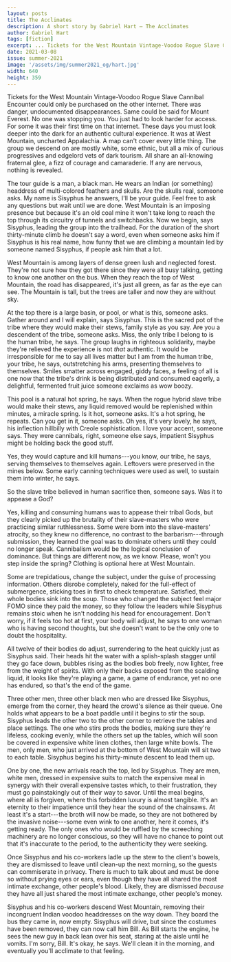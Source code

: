 ```yaml
---
layout: posts
title: The Acclimates
description: A short story by Gabriel Hart – The Acclimates
author: Gabriel Hart
tags: [fiction]
excerpt: ... Tickets for the West Mountain Vintage-Voodoo Rogue Slave Cannibal Encounter ...
date: 2021-03-08
issue: summer-2021
image: '/assets/img/summer2021_og/hart.jpg'
width: 640
height: 359
---
```


Tickets for the West Mountain Vintage-Voodoo Rogue Slave Cannibal
Encounter could only be purchased on the other internet. There was
danger, undocumented disappearances. Same could be said for Mount
Everest. No one was stopping you. You just had to look harder for
access. For some it was their first time on that internet. These days
you must look deeper into the dark for an authentic cultural experience.
It was at West Mountain, uncharted Appalachia. A map can't cover every
little thing. The group we descend on are mostly white, some ethnic, but
all a mix of curious progressives and edgelord vets of dark tourism. All
share an all-knowing fraternal glee, a fizz of courage and camaraderie.
If any are nervous, nothing is revealed.

The tour guide is a man, a black man. He wears an Indian (or something)
headdress of multi-colored feathers and skulls. Are the skulls real,
someone asks. My name is Sisyphus he answers, I'll be your guide. Feel
free to ask any questions but wait until we are done. West Mountain is
an imposing presence but because it's an old coal mine it won't take
long to reach the top through its circuitry of tunnels and switchbacks.
Now we begin, says Sisyphus, leading the group into the trailhead. For
the duration of the short thirty-minute climb he doesn't say a word,
even when someone asks him if Sisyphus is his real name, how funny that
we are climbing a mountain led by someone named Sisyphus, if people ask
him that a lot.

West Mountain is among layers of dense green lush and neglected forest.
They're not sure how they got there since they were all busy talking,
getting to know one another on the bus. When they reach the top of West
Mountain, the road has disappeared, it's just all green, as far as the
eye can see. The Mountain is tall, but the trees are taller and now they
are without sky.

At the top there is a large basin, or pool, or what is this, someone
asks. Gather around and I will explain, says Sisyphus. This is the
sacred pot of the tribe where they would make their stews, family style
as you say. Are you a descendent of the tribe, someone asks. Miss, the
only tribe I belong to is the human tribe, he says. The group laughs in
righteous solidarity, maybe they're relieved the experience is not
*that* authentic. It would be irresponsible for me to say all lives
matter but I am from the human tribe, your tribe, he says, outstretching
his arms, presenting themselves to themselves. Smiles smatter across
engaged, giddy faces, a feeling of all is one now that the tribe's drink
is being distributed and consumed eagerly, a delightful, fermented fruit
juice someone exclaims as wow boozy.

This pool is a natural hot spring, he says. When the rogue hybrid slave
tribe would make their stews, any liquid removed would be replenished
within minutes, a miracle spring. Is it hot, someone asks. It's a hot
spring, he repeats. Can you get in it, someone asks. Oh yes, it's very
lovely, he says, his inflection hillbilly with Creole sophistication. I
love your accent, someone says. They were cannibals, right, someone else
says, impatient Sisyphus might be holding back the good stuff.

Yes, they would capture and kill humans---you know, our tribe, he says,
serving themselves to themselves again. Leftovers were preserved in the
mines below. Some early canning techniques were used as well, to sustain
them into winter, he says.

So the slave tribe believed in human sacrifice then, someone says. Was
it to appease a God?

Yes, killing and consuming humans was to appease their tribal Gods, but
they clearly picked up the brutality of their slave-masters who were
practicing similar ruthlessness. Some were born into the slave-masters'
atrocity, so they knew no difference, no contrast to the
barbarism---through submission, they learned the goal was to dominate
others until they could no longer speak. Cannibalism would be the
logical conclusion of dominance. But things are different now, as we
know. Please, won't you step inside the spring? Clothing is optional
here at West Mountain.

Some are trepidatious, change the subject, under the guise of processing
information. Others disrobe completely, naked for the full-effect of
submergence, sticking toes in first to check temperature. Satisfied,
their whole bodies sink into the soup. Those who changed the subject
feel major FOMO since they paid the money, so they follow the leaders
while Sisyphus remains stoic when he isn't nodding his head for
encouragement. Don't worry, if it feels too hot at first, your body will
adjust, he says to one woman who is having second thoughts, but she
doesn't want to be the only one to doubt the hospitality.

All twelve of their bodies do adjust, surrendering to the heat quickly
just as Sisyphus said. Their heads hit the water with a splish-splash
stagger until they go face down, bubbles rising as the bodies bob
freely, now lighter, free from the weight of spirits. With only their
backs exposed from the scalding liquid, it looks like they're playing a
game, a game of endurance, yet no one has endured, so that's the end of
the game.

Three other men, three other black men who are dressed like Sisyphus,
emerge from the corner, they heard the crowd's silence as their queue.
One holds what appears to be a boat paddle until it begins to stir the
soup. Sisyphus leads the other two to the other corner to retrieve the
tables and place settings. The one who stirs prods the bodies, making
sure they're lifeless, cooking evenly, while the others set up the
tables, which will soon be covered in expensive white linen clothes,
then large white bowls. The men, only men, who just arrived at the
bottom of West Mountain will sit two to each table. Sisyphus begins his
thirty-minute descent to lead them up.

One by one, the new arrivals reach the top, led by Sisyphus. They are
men, white men, dressed in expensive suits to match the expensive meal
in synergy with their overall expensive tastes which, to their
frustration, they must go painstakingly out of their way to savor. Until
the meal begins, where all is forgiven, where this forbidden luxury is
almost tangible. It's an eternity to their impatience until they hear
the sound of the chainsaws. At least it's a start---the broth will now
be made, so they are not bothered by the invasive noise---some even wink
to one another, here it comes, it's getting ready. The only ones who
would be ruffled by the screeching machinery are no longer conscious, so
they will have no chance to point out that it's inaccurate to the
period, to the authenticity they were seeking.

Once Sisyphus and his co-workers ladle up the stew to the client's
bowels, they are dismissed to leave until clean-up the next morning, so
the guests can commiserate in privacy. There is much to talk about and
must be done so without prying eyes or ears, even though they have all
shared the most intimate exchange, other people's blood. Likely, they
are dismissed *because* they have all just shared the most intimate
exchange, other people's money.

Sisyphus and his co-workers descend West Mountain, removing their
incongruent Indian voodoo headdresses on the way down. They board the
bus they came in, now empty. Sisyphus will drive, but since the costumes
have been removed, they can now call him Bill. As Bill starts the
engine, he sees the new guy in back lean over his seat, staring at the
aisle until he vomits. I'm sorry, Bill. It's okay, he says. We'll clean
it in the morning, and eventually you'll acclimate to that feeling.
